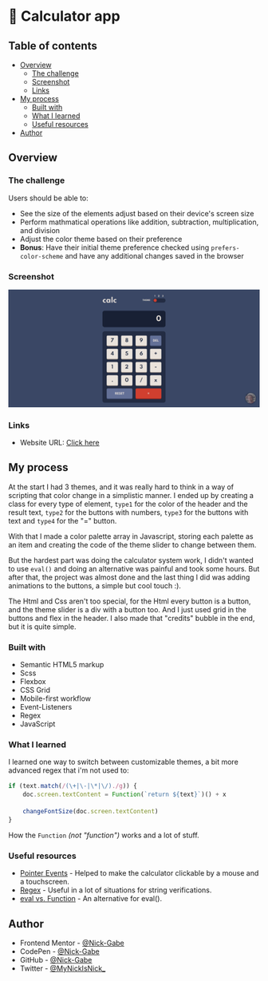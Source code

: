 # 🧮 Calculator app


## Table of contents

- [Overview](#overview)
  - [The challenge](#the-challenge)
  - [Screenshot](#screenshot)
  - [Links](#links)
- [My process](#my-process)
  - [Built with](#built-with)
  - [What I learned](#what-i-learned)
  - [Useful resources](#useful-resources)
- [Author](#author)

## Overview

### The challenge

Users should be able to:

- See the size of the elements adjust based on their device's screen size
- Perform mathmatical operations like addition, subtraction, multiplication, and division
- Adjust the color theme based on their preference
- **Bonus**: Have their initial theme preference checked using `prefers-color-scheme` and have any additional changes saved in the browser

### Screenshot

![Screenshot](./design/screenshot.png)

### Links

- Website URL: [Click here](https://nick-gabe.github.io/calculator-website/)

## My process

At the start I had 3 themes, and it was really hard to think in a way of scripting that color change in a simplistic manner. I ended up by creating a class for every type of element, `type1` for the color of the header and the result text, `type2` for the buttons with numbers, `type3` for the buttons with text and `type4` for the "=" button.

With that I made a color palette array in Javascript, storing each palette as an item and creating the code of the theme slider to change between them.

But the hardest part was doing the calculator system work, I didn't wanted to use `eval()` and doing an alternative was painful and took some hours. But after that, the project was almost done and the last thing I did was adding animations to the buttons, a simple but cool touch :).

The Html and Css aren't too special, for the Html every button is a button, and the theme slider is a div with a button too. And I just used grid in the buttons and flex in the header. I also made that "credits" bubble in the end, but it is quite simple.

### Built with

- Semantic HTML5 markup
- Scss
- Flexbox
- CSS Grid
- Mobile-first workflow
- Event-Listeners
- Regex
- JavaScript

### What I learned

I learned one way to switch between customizable themes, a bit more advanced regex that i'm not used to:
```javascript
if (text.match(/(\+|\-|\*|\/)./g)) {
    doc.screen.textContent = Function(`return ${text}`)() + x

    changeFontSize(doc.screen.textContent)
}
```
How the `Function` *(not "function")* works and a lot of stuff.

### Useful resources

- [Pointer Events](https://developer.mozilla.org/en-US/docs/Web/API/Pointer_events) - Helped to make the calculator clickable by a mouse and a touchscreen.
- [Regex](https://developer.mozilla.org/en-US/docs/Web/API/Pointer_events) - Useful in a lot of situations for string verifications.
- [eval vs. Function](https://www.educative.io/edpresso/eval-vs-function-in-javascript#:~:text=An%20alternative%20to%20eval%20is,you%20that%20you%20can%20call.) - An alternative for eval().

## Author

- Frontend Mentor - [@Nick-Gabe](https://www.frontendmentor.io/profile/Nick-Gabe)
- CodePen - [@Nick-Gabe](https://codepen.io/nick-gabe)
- GitHub - [@Nick-Gabe](https://github.com/Nick-Gabe/)
- Twitter - [@MyNickIsNick_](https://www.twitter.com/MyNickIsNick_)